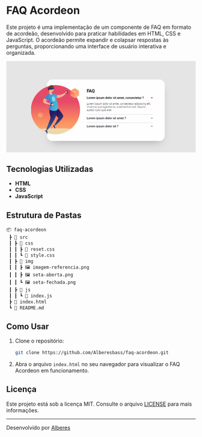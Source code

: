 # FAQ Acordeon

Este projeto é uma implementação de um componente de FAQ em formato de acordeão, desenvolvido para praticar habilidades em HTML, CSS e JavaScript. O acordeão permite expandir e colapsar respostas às perguntas, proporcionando uma interface de usuário interativa e organizada.

<img src="./ex6-intermediario.gif" alt="gif da tela do projeto">

## Tecnologias Utilizadas

- **HTML**
- **CSS**
- **JavaScript**

## Estrutura de Pastas

```
📦 faq-acordeon
 ┣ 📂 src
 ┃ ┣ 📂 css
 ┃ ┃ ┣ 📜 reset.css
 ┃ ┃ ┗ 📜 style.css
 ┃ ┣ 📂 img
 ┃ ┃ ┣ 🖼️ imagem-referencia.png
 ┃ ┃ ┣ 🖼️ seta-aberta.png
 ┃ ┃ ┗ 🖼️ seta-fechada.png
 ┃ ┣ 📂 js
 ┃ ┃ ┗ 📜 index.js
 ┣ 📜 index.html
 ┗ 📜 README.md
```

## Como Usar

1. Clone o repositório:

   ```bash
   git clone https://github.com/Alberesbass/faq-acordeon.git
   ```

2. Abra o arquivo `index.html` no seu navegador para visualizar o FAQ Acordeon em funcionamento.

## Licença

Este projeto está sob a licença MIT. Consulte o arquivo [LICENSE](./LICENSE) para mais informações.

---

Desenvolvido por [Alberes](https://github.com/Alberesbass)